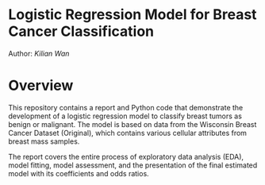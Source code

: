 # Logistic Regression Model for Breast Cancer Classification

Author: *Kilian Wan*

# Overview
This repository contains a report and Python code that demonstrate the development of a logistic regression model to classify breast tumors as benign or malignant. The model is based on data from the Wisconsin Breast Cancer Dataset (Original), which contains various cellular attributes from breast mass samples.

The report covers the entire process of exploratory data analysis (EDA), model fitting, model assessment, and the presentation of the final estimated model with its coefficients and odds ratios.

